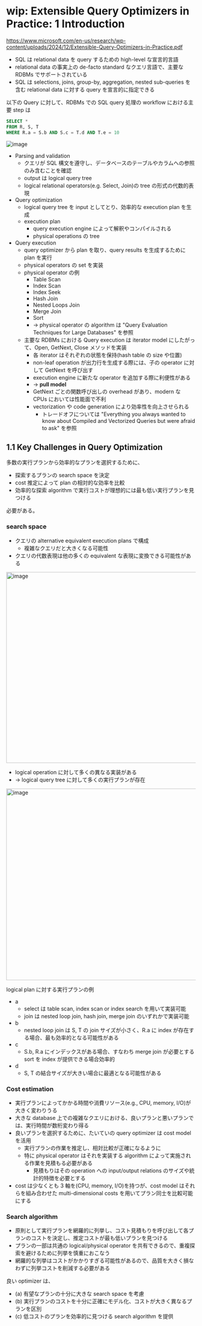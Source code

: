 # wip: Extensible Query Optimizers in Practice: 1 Introduction

https://www.microsoft.com/en-us/research/wp-content/uploads/2024/12/Extensible-Query-Optimizers-in-Practice.pdf

- SQL は relational data を query するための high-level な宣言的言語
- relational data の事実上の de-facto standard なクエリ言語で、主要な RDBMs でサポートされている
- SQL は selections, joins, group-by, aggregation, nested sub-queries を含む relational data に対する query を宣言的に指定できる

以下の Query に対して、RDBMs での SQL query 処理の workflow における主要 step は

```sql
SELECT *
FROM R, S, T
WHERE R.a = S.b AND S.c = T.d AND T.e = 10
```

![image](https://github.com/user-attachments/assets/cbd03279-30d9-4ea4-bb12-fa98d444f2cb)

- Parsing and validation
  - クエリが SQL 構文を遵守し、データベースのテーブルやカラムへの参照のみ含むことを確認
  - output は logical query tree
  -   logical relational operators(e.g. Select, Join)の tree の形式の代数的表現
- Query optimization
  - logical query tree を input としてとり、効率的な execution plan を生成
  - execution plan
    - query execution engine によって解釈やコンパイルされる
    - physical operations の tree
- Query execution
  - query optimizer から plan を取り、query results を生成するために plan を実行
  - physical operators の set を実装
  - physical operator の例
    - Table Scan
    - Index Scan
    - Index Seek
    - Hash Join
    - Nested Loops Join
    - Merge Join
    - Sort
    - → physical operator の algorithm は "Query Evaluation Techniques for Large Databases" を参照
  - 主要な RDBMs における Query execution は iterator model にしたがって、Open, GetNext, Close メソッドを実装
    - 各 iterator はそれぞれの状態を保持(hash table の size や位置)
    - non-leaf operation が出力行を生成する際には、子の operator に対して GetNext を呼び出す
    - execution engine に新たな operator を追加する際に利便性がある
    - → **pull model**
    - GetNext ごとの関数呼び出しの overhead があり、modern な CPUs においては性能面で不利
    - vectorization や code generation により効率性を向上させられる
      - トレードオフについては "Everything you always wanted to know about Compiled
and Vectorized Queries but were afraid to ask" を参照

## 1.1 Key Challenges in Query Optimization

多数の実行プランから効率的なプランを選択するために、

- 探索するプランの search space を決定
- cost 推定によって plan の相対的な効率を比較
- 効率的な探索 algorithm で実行コストが理想的には最も低い実行プランを見つける

必要がある。

### search space

- クエリの alternative equivalent execution plans で構成
  - 複雑なクエリだと大きくなる可能性
- クエリの代数表現は他の多くの equivalent な表現に変換できる可能性がある

<img width="507" alt="image" src="https://github.com/user-attachments/assets/272e7ceb-a806-456a-b8f7-1ac2099ec4c3" />

- logical operation に対して多くの異なる実装がある
- → logical query tree に対して多くの実行プランが存在

<img width="509" alt="image" src="https://github.com/user-attachments/assets/871daa63-aa3d-4c7f-bc67-73cce8c2d022" />

logical plan に対する実行プランの例

- a
  - select は table scan, index scan or index search を用いて実装可能
  - join は nested loop join, hash join, merge join のいずれかで実装可能
- b
  - nested loop join は S, T の join サイズが小さく、R.a に index が存在する場合、最も効率的となる可能性がある
- c
  - S.b, R.a にインデックスがある場合、すなわち merge join が必要とする sort を index が提供できる場合効率的
- d
  - S, T の結合サイズが大きい場合に最適となる可能性がある

### Cost estimation

- 実行プランによってかかる時間や消費リソース(e.g., CPU, memory, I/O)が大きく変わりうる
- 大きな database 上での複雑なクエリにおける、良いプランと悪いプランでは、実行時間が数桁変わり得る
- 良いプランを選択するために、たいていの query optimizer は cost model を活用
  - 実行プランの作業を推定し、相対比較が正確になるように
  - 特に physical operator はそれを実装する algorithm によって実施される作業を見積もる必要がある
    - 見積もりはその operation への input/output relations のサイズや統計的特徴を必要とする
- cost は少なくとも 3 軸を(CPU, memory, I/O)を持つが、cost model はそれらを組み合わせた multi-dimensional costs を用いてプラン同士を比較可能にする

### Search algorithm

- 原則として実行プランを網羅的に列挙し、コスト見積もりを呼び出して各プランのコストを決定し、推定コストが最も低いプランを見つける
- プランの一部は共通の logical/physical operator を共有できるので、重複探索を避けるために列挙を慎重におこなう
- 網羅的な列挙はコストがかかりすぎる可能性があるので、品質を大きく損なわずに列挙コストを削減する必要がある

良い optimizer は、

- (a) 有望なプランの十分に大きな search space を考慮
- (b) 実行プランのコストを十分に正確にモデル化、コストが大きく異なるプランを区別
- (c) 低コストのプランを効率的に見つける search algorithm を提供
